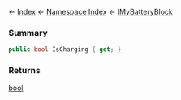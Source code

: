 ← [Index](Api-Index) ← [Namespace Index](Namespace-Index) ← [IMyBatteryBlock](Sandbox.ModAPI.Ingame.IMyBatteryBlock)

### Summary

```csharp
public bool IsCharging { get; }
```

### Returns

[bool](https://docs.microsoft.com/en-us/dotnet/api/System.Boolean?view=netframework-4.6)

